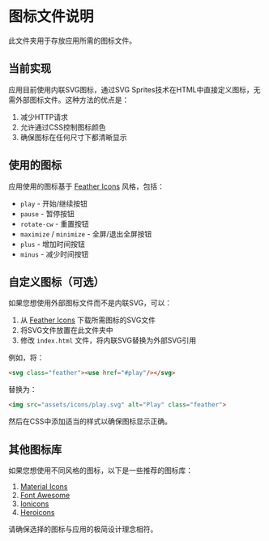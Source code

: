 # 图标文件说明

此文件夹用于存放应用所需的图标文件。

## 当前实现

应用目前使用内联SVG图标，通过SVG Sprites技术在HTML中直接定义图标，无需外部图标文件。这种方法的优点是：

1. 减少HTTP请求
2. 允许通过CSS控制图标颜色
3. 确保图标在任何尺寸下都清晰显示

## 使用的图标

应用使用的图标基于 [Feather Icons](https://feathericons.com/) 风格，包括：

- `play` - 开始/继续按钮
- `pause` - 暂停按钮
- `rotate-cw` - 重置按钮
- `maximize` / `minimize` - 全屏/退出全屏按钮
- `plus` - 增加时间按钮
- `minus` - 减少时间按钮

## 自定义图标（可选）

如果您想使用外部图标文件而不是内联SVG，可以：

1. 从 [Feather Icons](https://feathericons.com/) 下载所需图标的SVG文件
2. 将SVG文件放置在此文件夹中
3. 修改 `index.html` 文件，将内联SVG替换为外部SVG引用

例如，将：

```html
<svg class="feather"><use href="#play"/></svg>
```

替换为：

```html
<img src="assets/icons/play.svg" alt="Play" class="feather">
```

然后在CSS中添加适当的样式以确保图标显示正确。

## 其他图标库

如果您想使用不同风格的图标，以下是一些推荐的图标库：

1. [Material Icons](https://material.io/resources/icons/)
2. [Font Awesome](https://fontawesome.com/)
3. [Ionicons](https://ionicons.com/)
4. [Heroicons](https://heroicons.com/)

请确保选择的图标与应用的极简设计理念相符。